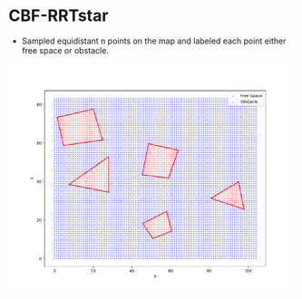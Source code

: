 # CBF-RRTstar

+ Sampled equidistant n points on the map and labeled each point either free space or obstacle.

<img src="./results/originobs.png" width="600">